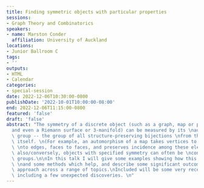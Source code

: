 ```yaml
---
title: Finding symmetric objects with particular properties
sessions:
- Graph Theory and Combinatorics
speakers:
- name: Marston Conder
  affiliation: University of Auckland
locations:
- Junior Ballroom C
tags:
- ''
outputs:
- HTML
- Calendar
categories:
- special-session
date: 2022-12-06T10:30:00-0800
publishDate: '2022-10-01T10:00:00-08:00'
end: 2022-12-06T11:15:00-0800
featured: 'false'
draft: 'false'
abstract: "The symmetry of a discrete object (such as a graph, map or polytope, \n\
  and even a Riemann surface or 3-manifold) can be measured by its \nautomorphism\
  \ group -- the group of all structure-preserving bijections \nfrom the object to\
  \ itself. \n(For example, an automorphism of a map takes vertices to vertices, edges\
  \ \nto edges, faces to faces, and preserves incidence among these elements.)\nBut\
  \ also/conversely, objects with specified symmetry can often be \nconstructed from\
  \ groups.\n\nIn this talk I will give some examples showing how this is possible,\
  \ \nand some methods which help, and describe some significant outcomes \nof this\
  \ approach across a range of topics.\nIncluded will be some very recent developments,\
  \ including a few unexpected discoveries. \n"
---
```

